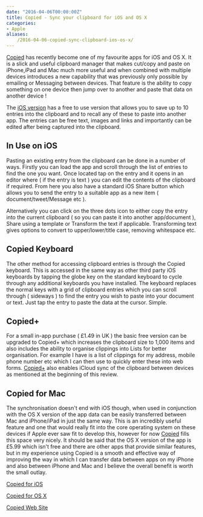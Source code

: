 ```yaml
---
date: "2016-04-06T00:00:00Z"
title: Copied - Sync your clipboard for iOS and OS X
categories:
- Apple
aliases:
    /2016-04-06-copied-sync-clipboard-ios-os-x/
---
```

[Copied](https://geo.itunes.apple.com/gb/app/copied-copy-paste-everywhere/id1015767349?mt=8&at=1000lbQg) has recently become one of my favourite apps for iOS and OS X. It is a slick and useful clipboard manager that makes cut/copy and paste on iPhone,iPad and Mac much more useful and when combined with multiple devices introduces a new capability that was previously only possible by emailing or Messaging between devices. That feature is the ability to copy something on one device then jump over to another and paste that data on another device !

The [iOS version](https://geo.itunes.apple.com/gb/app/copied-copy-paste-everywhere/id1015767349?mt=8&at=1000lbQg) has a free to use version that allows you to save up to 10 entries into the clipboard and to recall any of these to paste into another app. The entries can be free text, images and links and importantly can be edited after being captured into the clipboard.

## In Use on iOS

Pasting an existing entry from the clipboard can be done in a number of ways. Firstly you can load the app and scroll through the list of entries to find the one you want. Once located tap on the entry and it opens in an editor where ( if the entry is text ) you can edit the contents of the clipboard if required. From here you also have a standard iOS Share button which allows you to send the entry to  a suitable app as a new item ( document/tweet/Message etc ).

Alternatively you can click on the three dots icon to either copy the entry into the current clipboard ( so you can paste it into another app/document ), Share using a template or Transform the text if applicable. Transforming text gives options to convert to upper/lower/title case, removing whitespace etc.

## Copied Keyboard


The other method for accessing clipboard entries is through the Copied keyboard. This is accessed in the same way as other third party iOS keyboards by tapping the globe key on the standard keyboard to cycle through any additional keyboards you have installed. The keyboard replaces the normal keys with a grid of clipboard entries which you can scroll through ( sideways ) to find the entry you wish to paste into your document or text. Just tap the entry to paste the data at the cursor. Simple.


## Copied+

For a small in-app purchase ( £1.49 in UK ) the basic free version can be upgraded to Copied+ which increases the clipboard size to 1,000 items and also includes the ability to organise clippings into Lists for better organisation. For example I have is a list of clippings for my address, mobile phone number etc which I can then use to quickly enter these into web forms. 
[Copied+](https://geo.itunes.apple.com/gb/app/copied-copy-paste-everywhere/id1015767349?mt=8&at=1000lbQg) also enables iCloud sync of the clipboard between devices as mentioned at the beginning of this review.

## Copied for Mac

The synchronisation doesn't end with iOS though, when used in conjunction with the OS X version of the app data can be easily transferred between Mac and iPhone/iPad in just the same way. This is an incredibly useful feature and one that would really fit into the core operating system on these devices if Apple ever saw fit to develop this, however for now 
[Copied](https://geo.itunes.apple.com/gb/app/copied-copy-paste-everywhere/id1015767349?mt=8&at=1000lbQg) fills this space very nicely. It should be said that the OS X version of the app is £5.99 which isn't free and there are other apps that provide similar features, but in my experience using Copied is a smooth and effective way of improving the way in which I can transfer data between apps on my iPhone and also between iPhone and Mac and I believe the overall benefit is worth the small outlay.

[Copied for iOS](https://geo.itunes.apple.com/gb/app/copied-copy-paste-everywhere/id1015767349?mt=8&at=1000lbQg)

[Copied for OS X](https://itunes.apple.com/gb/app/copied-copy-paste-everywhere/id1026349850?mt=12&at=1000lbQg)

[Copied Web Site](http://copiedapp.com)